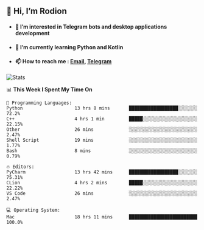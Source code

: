 ## 👋 Hi, I’m Rodion
- #### 👀 I’m interested in Telegram bots and desktop applications development
- #### 🌱 I’m currently learning Python and Kotlin
- #### 📫 How to reach me : [Email](mailto:me@lavn.ml), [Telegram](https://t.me/fast_geek)

![Stats](https://github-readme-stats.vercel.app/api?username=rodion-gudz&show_icons=true&theme=github_dark&hide_border=true&hide=issues&count_private=true&layout=compact)


<!--START_SECTION:waka-->
📊 **This Week I Spent My Time On** 

```text
💬 Programming Languages: 
Python                   13 hrs 8 mins       ██████████████████░░░░░░░   72.2% 
C++                      4 hrs 1 min         █████░░░░░░░░░░░░░░░░░░░░   22.15% 
Other                    26 mins             ░░░░░░░░░░░░░░░░░░░░░░░░░   2.47% 
Shell Script             19 mins             ░░░░░░░░░░░░░░░░░░░░░░░░░   1.77% 
Bash                     8 mins              ░░░░░░░░░░░░░░░░░░░░░░░░░   0.79%

🔥 Editors: 
PyCharm                  13 hrs 42 mins      ██████████████████░░░░░░░   75.31% 
CLion                    4 hrs 2 mins        █████░░░░░░░░░░░░░░░░░░░░   22.22% 
VS Code                  26 mins             ░░░░░░░░░░░░░░░░░░░░░░░░░   2.47%

💻 Operating System: 
Mac                      18 hrs 11 mins      █████████████████████████   100.0%

```


<!--END_SECTION:waka-->
